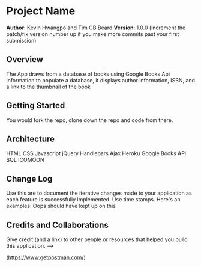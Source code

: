 # Project Name

**Author**: Kevin Hwangpo and Tim GB Beard
**Version**: 1.0.0 (increment the patch/fix version number up if you make more commits past your first submission)

## Overview
The App draws from a database of books using Google Books Api information to populate a database, it displays author information, ISBN, and a link to the thumbnail of the book

## Getting Started
You would fork the repo, clone down the repo and code from there. 

## Architecture
HTML
CSS
Javascript
jQuery
Handlebars
Ajax
Heroku 
Google Books API
SQL
ICOMOON


## Change Log
Use this are to document the iterative changes made to your application as each feature is successfully implemented. Use time stamps. Here's an examples:
Oops should have kept up on this 

## Credits and Collaborations
 Give credit (and a link) to other people or resources that helped you build this application. -->

(https://www.getpostman.com/)